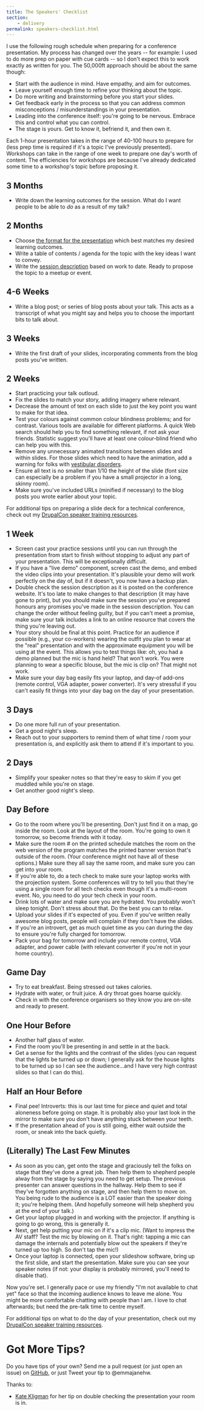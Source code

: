 ```yaml
---
title: The Speakers' Checklist
section:
    - delivery
permalink: speakers-checklist.html
---
```


I use the following rough schedule when preparing for a conference presentation. My process has changed over the years -- for example: I used to do more prep on paper with cue cards -- so I don't expect this to work exactly as written for you. The 50,000ft approach should be about the same though:

- Start with the audience in mind. Have empathy, and aim for outcomes.
- Leave yourself enough time to refine your thinking about the topic.
- Do more writing and brainstorming before you start your slides.
- Get feedback early in the process so that you can address common misconceptions / misunderstandings in your presentation.
- Leading into the conference itself: you're going to be nervous. Embrace this and control what you can control.
- The stage is yours. Get to know it, befriend it, and then own it.

Each 1-hour presentation takes in the range of 40-100 hours to prepare for (less prep time is required if it's a topic I've previously presented). Workshops can take in the range of one week to prepare one day's worth of content. The efficiencies for workshops are because I've already dedicated some time to a workshop's topic before proposing it.


## 3 Months

- Write down the learning outcomes for the session. What do I want people to be able to _do_ as a result of my talk?

## 2 Months

- Choose [the format for the presentation](/presentation-formats.html) which best matches my desired learning outcomes.
- Write a table of contents / agenda for the topic with the key ideas I want to convey.
- Write the [session description](/planning/pitching-conferences.html) based on work to date. Ready to propose the topic to a meetup or event.

## 4-6 Weeks 

- Write a blog post; or series of blog posts about your talk. This acts as a transcript of what you might say and helps you to choose the important bits to talk about.

## 3 Weeks

- Write the first draft of your slides, incorporating comments from the blog posts you've written.

## 2 Weeks

- Start practicing your talk outloud.
- Fix the slides to match your story, adding imagery where relevant.
- Decrease the amount of text on each slide to just the key point you want to make for that idea.
- Test your colours against common colour blindness problems; and for contrast. Various tools are available for different platforms. A quick Web search should help you to find something relevant, if not ask your friends. Statistic suggest you'll have at least one colour-blind friend who can help you with this.
- Remove any unnecessary animated transitions between slides and within slides. For those slides which need to have the animation, add a warning for folks with [vestibular disorders](http://alistapart.com/article/designing-safer-web-animation-for-motion-sensitivity).
- Ensure all text is no smaller than 1/10 the height of the slide (font size can especially be a problem if you have a small projector in a long, skinny room).
- Make sure you've included URLs (minified if necessary) to the blog posts you wrote earlier about your topic.

For additional tips on preparing a slide deck for a technical conference, check out my [DrupalCon speaker training resources](/delivery/speaker-training-drupalcon.html).

## 1 Week

- Screen cast your practice sessions until you can run through the presentation from start to finish without stopping to adjust any part of your presentation. This will be exceptionally difficult.
- If you have a "live demo" component, screen cast the demo, and embed the video clips into your presentation. It's plausible your demo will work perfectly on the day of, but if it doesn't, you now have a backup plan.
- Double check the session description as it is posted on the conference website. It's too late to make changes to that description (it may have gone to print), but you should make sure the session you've prepared honours any promises you've made in the session description. You can change the order without feeling guilty, but if you can't meet a promise, make sure your talk includes a link to an online resource that covers the thing you're leaving out.
- Your story should be final at this point. Practice for an audience if possible (e.g., your co-workers) wearing the outfit you plan to wear at the "real" presentation and with the approximate equipment you will be using at the event. This allows you to test things like: oh, you had a demo planned but the mic is hand held? That won't work. You were planning to wear a specific blouse, but the mic is clip on? That might not work.
- Make sure your day bag easily fits your laptop, and day-of add-ons (remote control, VGA adapter, power converter). It's very stressful if you can't easily fit things into your day bag on the day of your presentation.

## 3 Days

- Do one more full run of your presentation.
- Get a good night's sleep.
- Reach out to your supporters to remind them of what time / room your presentation is, and explicitly ask them to attend if it's important to you.

## 2 Days

- Simplify your speaker notes so that they're easy to skim if you get muddled while you're on stage.
- Get another good night's sleep.

## Day Before

- Go to the room where you'll be presenting. Don't just find it on a map, go inside the room. Look at the layout of the room. You're going to own it tomorrow, so become friends with it today.
- Make sure the room # on the printed schedule matches the room on the web version of the program matches the printed banner version that's outside of the room. (Your conference might not have all of these options.) Make sure they all say the same room, and make sure you can get into your room.
- If you're able to, do a tech check to make sure your laptop works with the projection system. Some conferences will try to tell you that they're using a single room for all tech checks even though it's a multi-room event. No, you need to do your tech check in your room.
- Drink lots of water and make sure you are hydrated. You probably won't sleep tonight. Don't stress about that. Do the best you can to relax.
- Upload your slides if it's expected of you. Even if you've written really awesome blog posts, people will complain if they don't have the slides.
- If you're an introvert, get as much quiet time as you can during the day to ensure you're fully charged for tomorrow.
- Pack your bag for tomorrow and include your remote control, VGA adapter, and power cable (with relevant converter if you're not in your home country).

## Game Day

- Try to eat breakfast. Being stressed out takes calories.
- Hydrate with water, or fruit juice. A dry throat goes hoarse quickly.
- Check in with the conference organisers so they know you are on-site and ready to present.

## One Hour Before

- Another half glass of water.
- Find the room you'll be presenting in and settle in at the back.
- Get a sense for the lights and the contrast of the slides (you can request that the lights be turned up or down; I generally ask for the house lights to be turned up so I can see the audience...and I have very high contrast slides so that I can do this).

## Half an Hour Before

- Final pee! Introverts: this is our last time for piece and quiet and total aloneness before going on stage. It is probably also your last look in the mirror to make sure you don't have anything stuck between your teeth.
- If the presentation ahead of you is still going, either wait outside the room, or sneak into the back quietly.

## (Literally) The Last Few Minutes

- As soon as you can, get onto the stage and graciously tell the folks on stage that they've done a great job. Then help them to shepherd people alway from the stage by saying you need to get setup. The previous presenter can answer questions in the hallway. Help them to see if they've forgotten anything on stage, and then help them to move on. You being rude to the audience is a LOT easier than the speaker doing it; you're helping them. (And hopefully someone will help shepherd you at the end of your talk.)
- Get your laptop plugged in and working with the projector. If anything is going to go wrong, this is generally it.
- Next, get help putting your mic on if it's a clip mic. (Want to impress the AV staff? Test the mic by blowing on it. That's right: tapping a mic can damage the internals and potentially blow out the speakers if they're turned up too high. So don't tap the mic!)
- Once your laptop is connected, open your slideshow software, bring up the first slide, and start the presentation. Make sure you can see your speaker notes (if not: your display is probably mirrored, you'll need to disable that).

Now you're set. I generally pace or use my friendly "I'm not available to chat yet" face so that the incoming audience knows to leave me alone. You might be more comfortable chatting with people than I am. I love to chat afterwards; but need the pre-talk time to centre myself.

For additional tips on what to do the day of your presentation, check out my [DrupalCon speaker training resources](/delivery/speaker-training-drupalcon.html).

# Got More Tips?

Do you have tips of your own? Send me a pull request (or just open an issue) on [GitHub](https://github.com/emmajane/tito), or just Tweet your tip to @emmajanehw.

Thanks to:

- [Kate Kligman](https://twitter.com/KateKligman/status/643812836343353344) for her tip on double checking the presentation your room is in.
